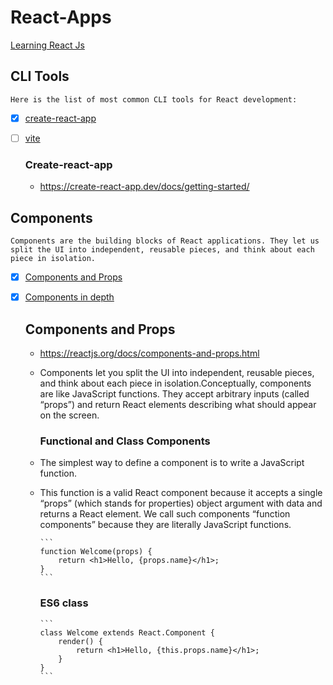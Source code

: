 # React-Apps

[Learning React Js](https://roadmap.sh/react)

## CLI Tools

`Here is the list of most common CLI tools for React development:`

- [x] [create-react-app](https://create-react-app.dev/)
- [ ] [vite](https://vitejs.dev/)

  ### Create-react-app

  - https://create-react-app.dev/docs/getting-started/

## Components

`Components are the building blocks of React applications. They let us split the UI into independent, reusable pieces, and think about each piece in isolation.`

- [x] [Components and Props](https://reactjs.org/docs/components-and-props.html)
- [x] [Components in depth]()

  ## Components and Props

  - https://reactjs.org/docs/components-and-props.html
  - Components let you split the UI into independent, reusable pieces, and think about each piece in isolation.Conceptually, components are like JavaScript functions. They accept arbitrary inputs (called “props”) and return React elements describing what should appear on the screen.

    ### Functional and Class Components

  - The simplest way to define a component is to write a JavaScript function.
  - This function is a valid React component because it accepts a single “props” (which stands for properties) object argument with data and returns a React element. We call such components “function components” because they are literally JavaScript functions.

        ```
        function Welcome(props) {
            return <h1>Hello, {props.name}</h1>;
        }
        ```

    ### ES6 class

        ```
        class Welcome extends React.Component {
            render() {
                return <h1>Hello, {this.props.name}</h1>;
            }
        }
        ```
